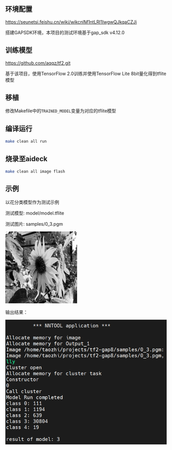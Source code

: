 ## 环境配置
https://seunetsi.feishu.cn/wiki/wikcnlM1ntLRl1IwgwQJkqaCZJi

搭建GAPSDK环境，本项目的测试环境基于gap_sdk v4.12.0

## 训练模型
https://github.com/aqqz/tf2.git

基于该项目，使用TensorFlow 2.0训练并使用TensorFlow Lite 8bit量化得到tflite模型

## 移植
修改Makefile中的`TRAINED_MODEL`变量为对应的tflite模型

## 编译运行
```bash
make clean all run
```

## 烧录至aideck
```bash
make clean all image flash
```

## 示例
以花分类模型作为测试示例

测试模型: model/model.tflite

测试图片: samples/0_3.pgm

![alt](0_3.png)

输出结果：

![alt](result.png)

